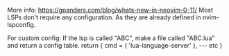 More info: https://gpanders.com/blog/whats-new-in-neovim-0-11/
Most LSPs don't require any configuration. As they are already defined in nvim-lspconfig.

For custom config:
If the lsp is called "ABC", make a file called "ABC.lua" and return a config table.
return {
  cmd = { 'lua-language-server' },
  --- etc
}
